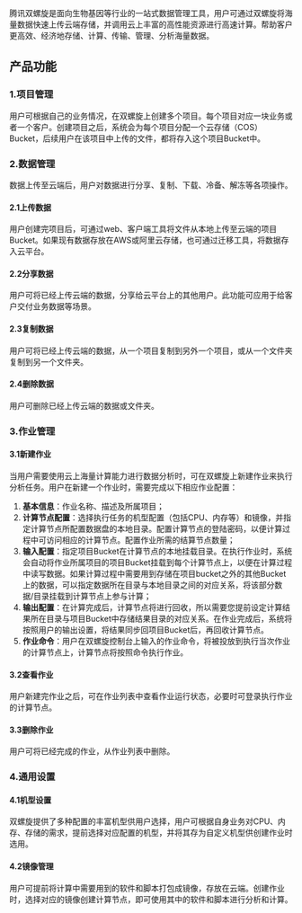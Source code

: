 腾讯双螺旋是面向生物基因等行业的一站式数据管理工具，用户可通过双螺旋将海量数据快速上传云端存储，并调用云上丰富的高性能资源进行高速计算。帮助客户更高效、经济地存储、计算、传输、管理、分析海量数据。

## 产品功能 ##
### 1.项目管理 ###
用户可根据自己的业务情况，在双螺旋上创建多个项目。每个项目对应一块业务或者一个客户。创建项目之后，系统会为每个项目分配一个云存储（COS）Bucket，后续用户在该项目中上传的文件，都将存入这个项目Bucket中。

### 2.数据管理 ###
数据上传至云端后，用户对数据进行分享、复制、下载、冷备、解冻等各项操作。
#### 2.1上传数据 ####
用户创建完项目后，可通过web、客户端工具将文件从本地上传至云端的项目Bucket。如果现有数据存放在AWS或阿里云存储，也可通过迁移工具，将数据存入云平台。
#### 2.2分享数据 ####
用户可将已经上传云端的数据，分享给云平台上的其他用户。此功能可应用于给客户交付业务数据等场景。
#### 2.3复制数据 ####
用户可将已经上传云端的数据，从一个项目复制到另外一个项目，或从一个文件夹复制到另一个文件夹。
#### 2.4删除数据 ####
用户可删除已经上传云端的数据或文件夹。

### 3.作业管理 ###
#### 3.1新建作业 ####
当用户需要使用云上海量计算能力进行数据分析时，可在双螺旋上新建作业来执行分析任务。用户在新建一个作业时，需要完成以下相应作业配置：

1. **基本信息**：作业名称、描述及所属项目；
2. **计算节点配置**：选择执行任务的机型配置（包括CPU、内存等）和镜像，并指定计算节点所配置数据盘的本地目录。配置计算节点的登陆密码，以便计算过程中可访问相应的计算节点。配置作业所需的结算节点数量；
3. **输入配置**：指定项目Bucket在计算节点的本地挂载目录。在执行作业时，系统会自动将作业所属项目的项目Bucket挂载到每个计算节点上，以便在计算过程中读写数据。如果计算过程中需要用到存储在项目bucket之外的其他Bucket上的数据，可以指定数据所在目录与本地目录之间的对应关系，将该部分数据/目录挂载到计算节点上参与计算；
5. **输出配置**：在计算完成后，计算节点将进行回收，所以需要您提前设定计算结果所在目录与项目Bucket中存储结果目录的对应关系。在作业完成后，系统将按照用户的输出设置，将结果同步回项目Bucket后，再回收计算节点。
6. **作业命令**：用户在双螺旋控制台上输入的作业命令，将被投放到执行当次作业的计算节点上，计算节点将按照命令执行作业。

#### 3.2查看作业 ####
用户新建完作业之后，可在作业列表中查看作业运行状态，必要时可登录执行作业的计算节点。

#### 3.3删除作业 ####
用户可将已经完成的作业，从作业列表中删除。

### 4.通用设置 ###
#### 4.1机型设置 ####
双螺旋提供了多种配置的丰富机型供用户选择，用户可根据自身业务对CPU、内存、存储的需求，提前选择对应配置的机型，并将其存为自定义机型供创建作业时选用。

#### 4.2镜像管理 ####
用户可提前将计算中需要用到的软件和脚本打包成镜像，存放在云端。创建作业时，选择对应的镜像创建计算节点，即可使用其中的软件和脚本进行分析和计算。

